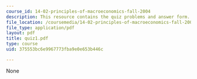 ```yaml
---
course_id: 14-02-principles-of-macroeconomics-fall-2004
description: This resource contains the quiz problems and answer form.
file_location: /coursemedia/14-02-principles-of-macroeconomics-fall-2004/375553bc6e9967773fba9e0e653b446c_quiz1.pdf
file_type: application/pdf
layout: pdf
title: quiz1.pdf
type: course
uid: 375553bc6e9967773fba9e0e653b446c

---
```

None